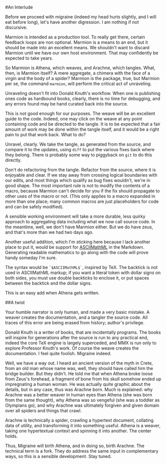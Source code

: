 #An Interlude

Before we proceed with migraine (indeed my head hurts slightly, and I will eat before long), let's have another digression. I am nothing if not discursive.

Marmion is intended as a production tool. To really get there, certain feedback loops are non optional. Marmion is a means to an end, but it should be made into an excellent means. We shouldn't want to discard Marmion until we have our own host environment. That may confidently be expected to take years. 

So Marmion is Athena, which weaves, and Arachne, which tangles. What, then, is Marmion itself? A mere aggregate, a chimera with the face of a virgin and the body of a spider? Marmion is the package, true, but Marmion per se, the command `marmion`, will perform the critical act of unraveling.

Unraveling doesn't fit into Donald Knuth's workflow. When one is publishing ones code as hardbound books, clearly, there is no time for debugging, and any errors found may be hand curated back into the source. 

This is not good enough for our purposes. The weave will be an excellent guide to the code. Indeed, one may click on the weave at any point containing code and be directed to the tangle. It is to be expected that a fair amount of work may be done within the tangle itself, and it would be a right pain to put that work back. What to do? 

Unravel, clearly. We take the tangle, as generated from the source, and compare it to the updates, using `diff` to put the various fixes back where they belong. There is probably some way to piggyback on `git` to do this directly.

Don't do refactoring from the tangle. Refactor from the source, where it is enjoyable and clear. If we stay away from crossing logical boundaries with our edits, and most things which qualify as bug fixes wouldn't, we're in good shape. The most important rule is not to modify the contents of a macro, because Marmion can't decide for you if the fix should propagate to other uses of the macro or not. (This only applies to a macro expanded in more than one place; many common macros are just placeholders for code and can be safely modified).

A sensible working environment will take a more durable, less quirky approach to aggregating data including what we now call source code. In the meantime, well, we don't have Marmion either. But we do have zeus, and that's more than we had two days ago.  

Another useful addition, which I'm sticking here because I lack another place to put it, would be support for [ASCIIMathML](http://www1.chapman.edu/~jipsen/mathml/asciimath.html) in the Markdown. Generating readable mathematics to go along with the code will prove handy someday I'm sure.

The syntax would be `` `$ASCIIMathML$` ``, inspired by TeX. The backtick is not used in ASCIIMathML markup; if you want a literal token with dollar signs on both sides, you must use double backticks to enclose it, or put spaces between the backtick and the dollar signs. 

This is an easy add when Athena gets written. 

##A twist

Your humble narrator is only human, and made a very basic mistake. A weaver creates the documentation, and a tangler the source code. All traces of this error are being erased from history; author's privilege.

Donald Knuth is a writer of books, that are incidentally programs. The books will inspire for generations after the source is run to any practical end, indeed the core TeX engine is largely superceded, and MMX is run only to explore Professor Knuth's work. Of course the weave creates the documentation. I feel quite foolish. Migraine indeed.

Well, we have a way out. I heard an ancient version of the myth in Crete, from an old man whose name was, well, they should have called him the bridge builder. But they didn't. He told me that when Athena broke loose from Zeus's forehead, a fragment of bone from his skull somehow ended up impregnating a human woman. He was actually quite graphic about the details, but in any case, thus was Arachne born. Much is explained: why Arachne was a better weaver in human eyes than Athena (she was born from the same thought), why Athena was so vengeful (she was a toddler as Olympians go), and why Arachne was ultimately forgiven and given domain over all spiders and things that crawl. 

Arachne is technically a spider, crawling a hypertext document, collating data of utility, and transforming it into something useful. Athena is a weaver, taking one hypertextual context and spinning it into another. The center holds.

Thus, Migraine will birth Athena, and in doing so, birth Arachne. The technical term is a fork. They do address the same input in complementary ways, so this is a sensible development. Stay tuned.
